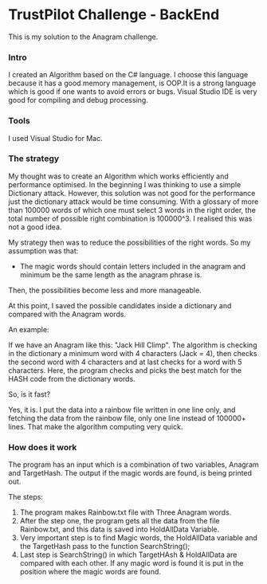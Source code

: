 # TrustPilot Challenge - BackEnd

This is my solution to the Anagram challenge. 

### Intro
I created an Algorithm based on the C# language. I choose this language because it has a good memory management, is OOP.It is a strong language which is good if one wants to avoid errors or bugs. Visual Studio IDE is very good for compiling and debug processing.  

### Tools

I used Visual Studio for Mac.

### The strategy

My thought was to create an Algorithm which works efficiently and performance optimised. In the beginning I was thinking to use a simple Dictionary attack. However, this solution was not good for the performance just the dictionary attack would be time consuming. With a glossary of more than 100000 words of which one must select 3 words in the right order, the total number of possible right combination is 100000^3. I realised this was not a good idea.

My strategy then was to reduce the possibilities of the right words. So my assumption was that:

- The magic words should contain letters included in the anagram and minimum be the same length as the anagram phrase is.  

Then, the possibilities become less and more manageable. 

At this point, I saved the possible candidates inside a dictionary and compared with the Anagram words. 

An example:

If we have an Anagram like this: "Jack Hill Climp".
The algorithm is checking in the dictionary a minimum word with 4 characters (Jack = 4), then checks the second word with 4 characters and at last checks for a word with 5 characters. Here, the program checks and picks the best match for the HASH code from the dictionary words.

So, is it fast? 

Yes, it is. I put the data into a rainbow file written in one line only, and fetching the data from the rainbow file, only one line instead of 100000+ lines. That make the algorithm computing very quick.  

### How does it work

The program has an input which is a combination of two variables, Anagram and TargetHash. The output if the magic words are found, is being printed out.

The steps:

1. The program makes Rainbow.txt file with Three Anagram words.
2. After the step one, the program gets all the data from the file Rainbow.txt, and this data is saved into HoldAllData Variable.
3. Very important step is to find Magic words, the
HoldAllData variable and the TargetHash pass to the function SearchString();
4. Last step is SearchString() in which TargetHAsh & HoldAllData are compared with each other. If any magic word is found it is put in the position where the magic words are found.









